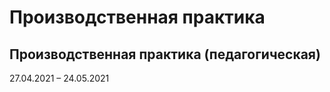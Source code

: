 # Производственная практика
## Производственная практика (педагогическая)

27.04.2021 – 24.05.2021

